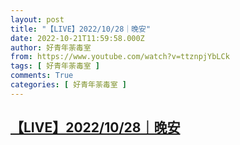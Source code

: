 ```yaml
---
layout: post
title: "【LIVE】2022/10/28｜晚安"
date: 2022-10-21T11:59:58.000Z
author: 好青年荼毒室
from: https://www.youtube.com/watch?v=ttznpjYbLCk
tags: [ 好青年荼毒室 ]
comments: True
categories: [ 好青年荼毒室 ]
---
```

<!--1666353598000-->
[【LIVE】2022/10/28｜晚安](https://www.youtube.com/watch?v=ttznpjYbLCk)
------

<div>

</div>
